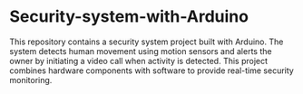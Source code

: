 # Security-system-with-Arduino
This repository contains a security system project built with Arduino. The system detects human movement using motion sensors and alerts the owner by initiating a video call when activity is detected. This project combines hardware components with software to provide real-time security monitoring.
